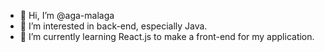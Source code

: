 - 👋 Hi, I’m @aga-malaga
- 👀 I’m interested in back-end, especially Java.
- 🌱 I’m currently learning React.js to make a front-end for my application.

<!---
aga-malaga/aga-malaga is a ✨ special ✨ repository because its `README.md` (this file) appears on your GitHub profile.
You can click the Preview link to take a look at your changes.
--->
